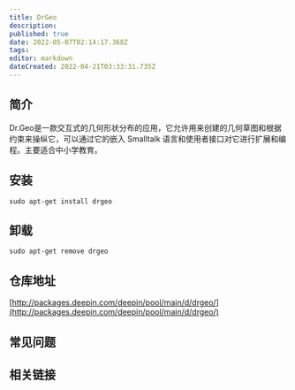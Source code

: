 ```yaml
---
title: DrGeo
description: 
published: true
date: 2022-05-07T02:14:17.368Z
tags: 
editor: markdown
dateCreated: 2022-04-21T03:33:31.735Z
---
```


## 简介

Dr.Geo是一款交互式的几何形状分布的应用，它允许用来创建的几何草图和根据约束来操纵它，可以通过它的嵌入 Smalltalk 语言和使用者接口对它进行扩展和编程。主要适合中小学教育。

## 安装

`sudo apt-get install drgeo`

## 卸载

`sudo apt-get remove drgeo`

## 仓库地址

[http://packages.deepin.com/deepin/pool/main/d/drgeo/](http://packages.deepin.com/deepin/pool/main/d/drgeo/)


## 常见问题


## 相关链接